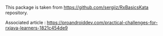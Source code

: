 This package is taken from https://github.com/sergiiz/RxBasicsKata repository.

Associated article : https://proandroiddev.com/practical-challenges-for-rxjava-learners-1821c454de9